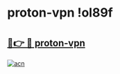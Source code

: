 # proton-vpn !ol89f

# <h2><a href="https://iz7gak.esa.edu.pl?title=proton-vpn&ref=ol89f">🔗👉 🔴 proton-vpn</a></h2>

[![acn](https://github.com/user-attachments/assets/0f9c940e-d8b0-45ae-aac7-cd30a18b3e1c)](https://iz7gak.esa.edu.pl?title=proton-vpn&ref=ol89f)

